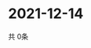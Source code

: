 # 2021-12-14
  共 0条

  <!-- BEGIN -->
  <!-- 最后更新时间Tue Dec 14 2021 15:04:17 GMT+0000 (Coordinated Universal Time) -->
  
  <!-- END -->
  
  